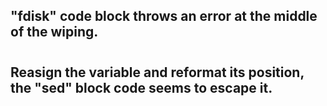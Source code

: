 ## "fdisk" code block throws an error at the middle of the wiping.
#
## Reasign the variable and reformat its position, the "sed" block code seems to escape it.
